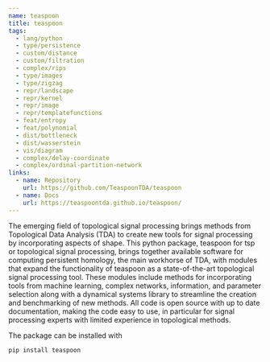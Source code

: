 ```yaml
---
name: teaspoon
title: teaspoon
tags:
  - lang/python
  - type/persistence
  - custom/distance
  - custom/filtration
  - complex/rips
  - type/images
  - type/zigzag
  - repr/landscape
  - repr/kernel
  - repr/image
  - repr/templatefunctions
  - feat/entropy
  - feat/polynomial
  - dist/bottleneck
  - dist/wasserstein
  - vis/diagram
  - complex/delay-coordinate
  - complex/ordinal-partition-network
links:
  - name: Repository
    url: https://github.com/TeaspoonTDA/teaspoon
  - name: Docs
    url: https://teaspoontda.github.io/teaspoon/
---
```


The emerging field of topological signal processing brings methods from Topological Data Analysis (TDA) to create new tools for signal processing by incorporating aspects of shape. This python package, teaspoon for tsp or topological signal processing, brings together available software for computing persistent homology, the main workhorse of TDA, with modules that expand the functionality of teaspoon as a state-of-the-art topological signal processing tool. These modules include methods for incorporating tools from machine learning, complex networks, information, and parameter selection along with a dynamical systems library to streamline the creation and benchmarking of new methods. All code is open source with up to date documentation, making the code easy to use, in particular for signal processing experts with limited experience in topological methods.

The package can be installed with

```{bash}
pip install teaspoon
```
